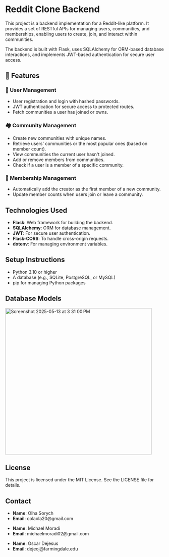 <div>
  <h1> Reddit Clone Backend </h1>
  <p>
    This project is a backend implementation for a Reddit-like platform. It provides a set of RESTful APIs for managing users, communities, and memberships, enabling users to create, join, and interact within communities.
  </p>
  <p>
    The backend is built with Flask, uses SQLAlchemy for ORM-based database interactions, and implements JWT-based authentication for secure user access.
  </p>
</div>

<div>
  <h2>🔧 Features</h2>
  <h3>👤 User Management</h3>
  <ul>
    <li>User registration and login with hashed passwords.</li>
    <li>JWT authentication for secure access to protected routes.</li>
    <li>Fetch communities a user has joined or owns.</li>
  </ul>
  
  <h3>🏘️ Community Management</h3>
  <ul>
    <li>Create new communities with unique names.</li>
    <li>Retrieve users' communities or the most popular ones (based on member count).</li>
    <li>View communities the current user hasn't joined.</li>
    <li>Add or remove members from communities.</li>
    <li>Check if a user is a member of a specific community.</li>
  </ul>
  
  <h3>🤝 Membership Management</h3>
  <ul>
    <li>Automatically add the creator as the first member of a new community.</li>
    <li>Update member counts when users join or leave a community.</li>
  </ul>
</div>
<div>
  <h2>Technologies Used</h2>
  <ul>
    <li><b>Flask</b>: Web framework for building the backend.</li>
    <li><b>SQLAlchemy</b>: ORM for database management.</li>
    <li><b>JWT</b>: For secure user authentication.</li>
    <li><b>Flask-CORS</b>: To handle cross-origin requests.</li>
    <li><b>dotenv</b>: For managing environment variables.</li>
  </ul>
</div>
<div>
  <h2>Setup Instructions</h2>
  <ul>
    <li>Python 3.10 or higher</li>
    <li>A database (e.g., SQLite, PostgreSQL, or MySQL)</li>
    <li>pip for managing Python packages</li>
  </ul>
</div>
<div>
  <h2>Database Models</h2>
  <img width="464" alt="Screenshot 2025-05-13 at 3 31 00 PM" src="https://github.com/user-attachments/assets/9dfcdc85-d701-476c-b98b-95fc70b7cc3b" />
</div>
<div>
  <h2>License</h2>
  <p>
    This project is licensed under the MIT License. See the LICENSE file for details.
  </p>
</div>
<div>
  <h2>Contact</h2>
  <p>
    <ul>
      <li><b>Name</b>: Olha Sorych</li>
      <li><b>Email</b>: colaola20@gmail.com</li>
    </ul>
  </p>
    <p>
    <ul>
      <li><b>Name</b>: Michael Moradi</li>
      <li><b>Email</b>: michaelmoradi02@gmail.com</li>
    </ul>
  </p>
      <p>
    <ul>
      <li><b>Name</b>: Oscar Dejesus</li>
      <li><b>Email</b>: dejeoj@farmingdale.edu</li>
    </ul>
  </p>
</div>

